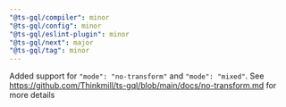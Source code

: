 ```yaml
---
"@ts-gql/compiler": minor
"@ts-gql/config": minor
"@ts-gql/eslint-plugin": minor
"@ts-gql/next": major
"@ts-gql/tag": minor
---
```


Added support for `"mode": "no-transform"` and `"mode": "mixed"`. See https://github.com/Thinkmill/ts-gql/blob/main/docs/no-transform.md for more details
